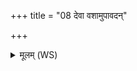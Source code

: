 +++
title = "08 देवा वशामुपावदन्"

+++
<details><summary>मूलम् (WS)</summary>

देवा वशामुपावदन् नोदादिति हीडिताः ।  
एताभिर्ऋग्भिर्भेदस्य तस्माद् वै स पराभवत् ॥ ९ ॥
</details>